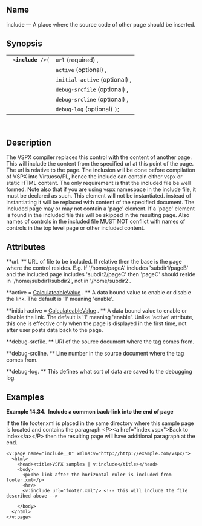 <div id="vc_include" class="refentry">

<div class="titlepage">

</div>

<div class="refnamediv">

## Name

include — A place where the source code of other page should be
inserted.

</div>

<div class="refsynopsisdiv">

## Synopsis

<div id="vc_syn_include" class="funcsynopsis">

|                         |                               |
|-------------------------|-------------------------------|
| ` <`**`include`**` />(` | `url` (required) ,            |
|                         | `active` (optional) ,         |
|                         | `initial-active` (optional) , |
|                         | `debug-srcfile` (optional) ,  |
|                         | `debug-srcline` (optional) ,  |
|                         | `debug-log` (optional) `)`;   |

<div class="funcprototype-spacer">

 

</div>

</div>

</div>

<div id="vc_desc_include" class="refsect1">

## Description

The VSPX compiler replaces this control with the content of another
page. This will include the content from the specified url at this point
of the page. The url is relative to the page. The inclusion will be done
before compilation of VSPX into Virtuoso/PL, hence the include can
contain either vspx or static HTML content. The only requirement is that
the included file be well formed. Note also that if you are using vspx
namespace in the include file, it must be declared as such. This element
will not be instantiated. instead of instantiating it will be replaced
with content of the specified document. The included page may or may not
contain a 'page' element. If a 'page' element is found in the included
file this will be skipped in the resulting page. Also names of controls
in the included file MUST NOT conflict with names of controls in the top
level page or other included content.

</div>

<div id="vc_attrs_include" class="refsect1">

## Attributes

**url. ** URL of file to be included. If relative then the base is the
page where the control resides. E.g. If '/home/pageA' includes
'subdir1/pageB' and the included page includes 'subdir2/pageC' then
'pageC' should reside in '/home/subdir1/subdir2', not in
'/home/subdir2'.

**active = <a href="vc_type_calculateablevalue.html" class="link"
title="CalculateableValue">CalculateableValue</a> . ** A data bound
value to enable or disable the link. The default is '1' meaning
'enable'.

**initial-active =
<a href="vc_type_calculateablevalue.html" class="link"
title="CalculateableValue">CalculateableValue</a> . ** A data bound
value to enable or disable the link. The default is '1' meaning
'enable'. Unlike 'active' attribute, this one is effective only when the
page is displayed in the first time, not after user posts data back to
the page.

**debug-srcfile. ** URI of the source document where the tag comes from.

**debug-srcline. ** Line number in the source document where the tag
comes from.

**debug-log. ** This defines what sort of data are saved to the
debugging log.

</div>

<div id="vc_ex_include" class="refsect1">

## Examples

<div id="vc_ex_include__0" class="example">

**Example 14.34.  Include a common back-link into the end of page**

<div class="example-contents">

If the file footer.xml is placed in the same directory where this sample
page is located and contains the paragraph \<P\>\<a
href="index.vspx"\>Back to index\</a\>\</P\> then the resulting page
will have additional paragraph at the end.

``` screen
<v:page name="include__0" xmlns:v="http://http://example.com/vspx/">
  <html>
    <head><title>VSPX samples | v:include</title></head>
    <body>
      <p>The link after the horizontal ruler is included from footer.xml</p>
      <hr/>
      <v:include url="footer.xml"/> <!-- this will include the file described above -->

    </body>
  </html>
</v:page>
```

</div>

</div>

  

</div>

</div>
